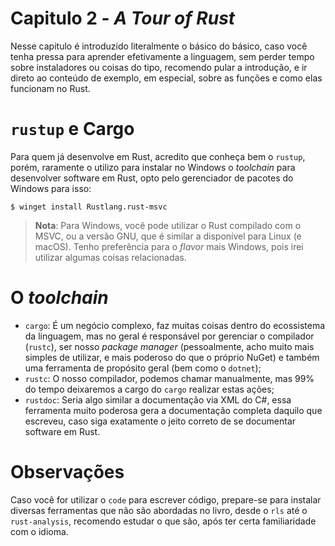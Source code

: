# Capitulo 2 - *A Tour of Rust*

Nesse capitulo é introduzido literalmente o básico do básico, caso você tenha pressa para aprender efetivamente a linguagem, sem perder tempo sobre instaladores ou coisas do tipo, recomendo pular a introdução, e ir direto ao conteúdo de exemplo, em especial, sobre as funções e como elas funcionam no Rust.

# `rustup` e Cargo

Para quem já desenvolve em Rust, acredito que conheça bem o `rustup`, porém, raramente o utilizo para instalar no Windows o *toolchain* para desenvolver software em Rust, opto pelo gerenciador de pacotes do Windows para isso:

```shell
$ winget install Rustlang.rust-msvc
```

> **Nota**: Para Windows, você pode utilizar o Rust compilado com o MSVC, ou a versão GNU, que é similar a disponível para Linux (e macOS). Tenho preferência para o *flavor* mais Windows, pois irei utilizar algumas coisas relacionadas.

# O *toolchain*

- `cargo`: É um negócio complexo, faz muitas coisas dentro do ecossistema da linguagem, mas no geral é responsável por gerenciar o compilador (`rustc`), ser nosso *package manager* (pessoalmente, acho muito mais simples de utilizar, e mais poderoso do que o próprio NuGet) e também uma ferramenta de propósito geral (bem como o `dotnet`);
- `rustc`: O nosso compilador, podemos chamar manualmente, mas 99% do tempo deixaremos a cargo do `cargo` realizar estas ações;
- `rustdoc`: Seria algo similar a documentação via XML do C#, essa ferramenta muito poderosa gera a documentação completa daquilo que escreveu, caso siga exatamente o jeito correto de se documentar software em Rust.

# Observações

Caso você for utilizar o `code` para escrever código, prepare-se para instalar diversas ferramentas que não são abordadas no livro, desde o `rls` até o `rust-analysis`, recomendo estudar o que são, após ter certa familiaridade com o idioma.